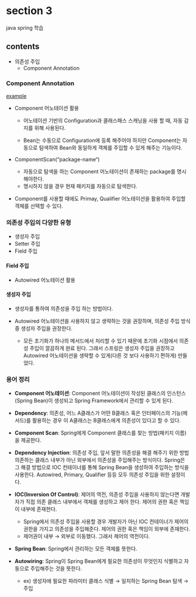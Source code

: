 # section 3

java spring 학습

## contents

-   의존성 주입
    -   Component Annotation

### Component Annotation

[example](./src/main/java/com/precisionbio/learnspringframework/GamingAppLauncherApplication.java)

-   Component 어노테이션 활용

    -   어노테이션 기반의 Configuration과 클래스패스 스캐닝을 사용 할 때, 자동 감지를 위해 사용된다.

    -   Bean는 수동으로 Configuration에 등록 해주어야 하지만 Component는 자동으로 탐색하여 Bean와 동일하게 객체를 주입할 수 있게 해주는 기능이다.

-   ComponentScan(“package-name“)

    -   자동으로 탐색을 하는 Component 어노테이션이 존재하는 package를 명시해야한다.
    -   명시하지 않을 경우 현재 패키지를 자동으로 탐색한다.

-   Component를 사용할 때에도 Primay, Qualifier 어노테이션을 활용하여 주입할 객체를 선택할 수 있다.

### 의존성 주입의 다양한 유형

-   생성자 주입
-   Setter 주입
-   Field 주입

#### Field 주입

-   Autowired 어노테이션 활용

#### 생성자 주입

-   생성자를 통하여 의존성을 주입 하는 방법이다.

-   Autowired 어노테이션을 사용하지 않고 생략하는 것을 권장하며, 의존성 주입 방식 중 생성자 주입을 권장한다.

    -   모든 초기화가 하나의 메서드에서 처리할 수 있기 때문에 초기화 시점에서 의존성 주입이 깔끔하게 완료 된다. 그래서 스프링은 생성자 주입을 권장하고 Autowired 어노테이션을 생략할 수 있게(다른 것 보다 사용하기 편하게) 만들었다.

### 용어 정리

-   **Component 어노테이션**: Component 어노테이션이 작성된 클래스의 인스턴스(Spring Bean)이 생성되고 Spring Framework에서 관리할 수 있게 된다.

-   **Dependency**: 의존성, 어느 A클래스가 어떤 B클래스 혹은 인터페이스의 기능(메서드)를 활용하는 경우 이 A클래스는 B클래스에게 의존성이 있다고 할 수 있다.

-   **Component Scan**: Spring에게 Component 클래스를 찾는 방법(패키지 이름)을 제공한다.

-   **Dependency Injection**: 의존성 주입, 앞서 말한 의존성을 해결 해주기 위한 방법 의존하는 클래스 내부가 아닌 외부에서 의존성을 주입해주는 방식이다. Spring은 그 해결 방법으로 IOC 컨테이너를 통해 Spring Bean을 생성하여 주입하는 방식을 사용한다. Autowired, Primary, Qualifier 등등 모두 의존성 주입을 위한 설정이다.

-   **IOC(Inversion Of Control)**: 제어의 역전, 의존성 주입을 사용하지 않는다면 개발자가 직접 의존 클래스 내부에서 객체를 생성하고 제어 한다. 제어의 권한 혹은 책임이 내부에 존재한다.

    -   Spring에서 의존성 주입을 사용할 경우 개발자가 아닌 IOC 컨테이너가 제어의 권한을 가지고 의존성을 주입해준다. 제어의 권한 혹은 책임이 외부에 존재한다.
    -   제어권이 내부 → 외부로 이동했다. 그래서 제어의 역전이다.

-   **Spring Bean**: Spring에서 관리하는 모든 객체를 뜻한다.

-   **Autowiring**: Spring이 Spring Bean에게 필요한 의존성이 무엇인지 식별하고 자동으로 주입해주는 것을 뜻한다.
    -   ex) 생성자에 필요한 파라미터 클래스 식별 → 일치하는 Spring Bean 탐색 → 주입
